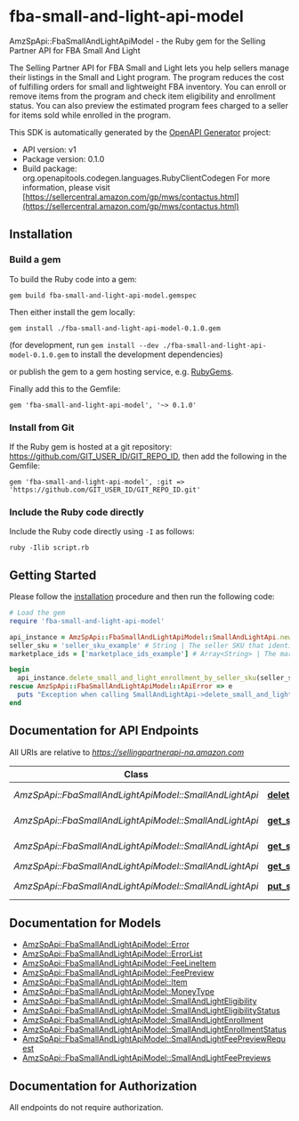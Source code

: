 # fba-small-and-light-api-model

AmzSpApi::FbaSmallAndLightApiModel - the Ruby gem for the Selling Partner API for FBA Small And Light

The Selling Partner API for FBA Small and Light lets you help sellers manage their listings in the Small and Light program. The program reduces the cost of fulfilling orders for small and lightweight FBA inventory. You can enroll or remove items from the program and check item eligibility and enrollment status. You can also preview the estimated program fees charged to a seller for items sold while enrolled in the program.

This SDK is automatically generated by the [OpenAPI Generator](https://openapi-generator.tech) project:

- API version: v1
- Package version: 0.1.0
- Build package: org.openapitools.codegen.languages.RubyClientCodegen
For more information, please visit [https://sellercentral.amazon.com/gp/mws/contactus.html](https://sellercentral.amazon.com/gp/mws/contactus.html)

## Installation

### Build a gem

To build the Ruby code into a gem:

```shell
gem build fba-small-and-light-api-model.gemspec
```

Then either install the gem locally:

```shell
gem install ./fba-small-and-light-api-model-0.1.0.gem
```

(for development, run `gem install --dev ./fba-small-and-light-api-model-0.1.0.gem` to install the development dependencies)

or publish the gem to a gem hosting service, e.g. [RubyGems](https://rubygems.org/).

Finally add this to the Gemfile:

    gem 'fba-small-and-light-api-model', '~> 0.1.0'

### Install from Git

If the Ruby gem is hosted at a git repository: https://github.com/GIT_USER_ID/GIT_REPO_ID, then add the following in the Gemfile:

    gem 'fba-small-and-light-api-model', :git => 'https://github.com/GIT_USER_ID/GIT_REPO_ID.git'

### Include the Ruby code directly

Include the Ruby code directly using `-I` as follows:

```shell
ruby -Ilib script.rb
```

## Getting Started

Please follow the [installation](#installation) procedure and then run the following code:

```ruby
# Load the gem
require 'fba-small-and-light-api-model'

api_instance = AmzSpApi::FbaSmallAndLightApiModel::SmallAndLightApi.new
seller_sku = 'seller_sku_example' # String | The seller SKU that identifies the item.
marketplace_ids = ['marketplace_ids_example'] # Array<String> | The marketplace in which to remove the item from the Small and Light program. Note: Accepts a single marketplace only.

begin
  api_instance.delete_small_and_light_enrollment_by_seller_sku(seller_sku, marketplace_ids)
rescue AmzSpApi::FbaSmallAndLightApiModel::ApiError => e
  puts "Exception when calling SmallAndLightApi->delete_small_and_light_enrollment_by_seller_sku: #{e}"
end

```

## Documentation for API Endpoints

All URIs are relative to *https://sellingpartnerapi-na.amazon.com*

Class | Method | HTTP request | Description
------------ | ------------- | ------------- | -------------
*AmzSpApi::FbaSmallAndLightApiModel::SmallAndLightApi* | [**delete_small_and_light_enrollment_by_seller_sku**](docs/SmallAndLightApi.md#delete_small_and_light_enrollment_by_seller_sku) | **DELETE** /fba/smallAndLight/v1/enrollments/{sellerSKU} | 
*AmzSpApi::FbaSmallAndLightApiModel::SmallAndLightApi* | [**get_small_and_light_eligibility_by_seller_sku**](docs/SmallAndLightApi.md#get_small_and_light_eligibility_by_seller_sku) | **GET** /fba/smallAndLight/v1/eligibilities/{sellerSKU} | 
*AmzSpApi::FbaSmallAndLightApiModel::SmallAndLightApi* | [**get_small_and_light_enrollment_by_seller_sku**](docs/SmallAndLightApi.md#get_small_and_light_enrollment_by_seller_sku) | **GET** /fba/smallAndLight/v1/enrollments/{sellerSKU} | 
*AmzSpApi::FbaSmallAndLightApiModel::SmallAndLightApi* | [**get_small_and_light_fee_preview**](docs/SmallAndLightApi.md#get_small_and_light_fee_preview) | **POST** /fba/smallAndLight/v1/feePreviews | 
*AmzSpApi::FbaSmallAndLightApiModel::SmallAndLightApi* | [**put_small_and_light_enrollment_by_seller_sku**](docs/SmallAndLightApi.md#put_small_and_light_enrollment_by_seller_sku) | **PUT** /fba/smallAndLight/v1/enrollments/{sellerSKU} | 


## Documentation for Models

 - [AmzSpApi::FbaSmallAndLightApiModel::Error](docs/Error.md)
 - [AmzSpApi::FbaSmallAndLightApiModel::ErrorList](docs/ErrorList.md)
 - [AmzSpApi::FbaSmallAndLightApiModel::FeeLineItem](docs/FeeLineItem.md)
 - [AmzSpApi::FbaSmallAndLightApiModel::FeePreview](docs/FeePreview.md)
 - [AmzSpApi::FbaSmallAndLightApiModel::Item](docs/Item.md)
 - [AmzSpApi::FbaSmallAndLightApiModel::MoneyType](docs/MoneyType.md)
 - [AmzSpApi::FbaSmallAndLightApiModel::SmallAndLightEligibility](docs/SmallAndLightEligibility.md)
 - [AmzSpApi::FbaSmallAndLightApiModel::SmallAndLightEligibilityStatus](docs/SmallAndLightEligibilityStatus.md)
 - [AmzSpApi::FbaSmallAndLightApiModel::SmallAndLightEnrollment](docs/SmallAndLightEnrollment.md)
 - [AmzSpApi::FbaSmallAndLightApiModel::SmallAndLightEnrollmentStatus](docs/SmallAndLightEnrollmentStatus.md)
 - [AmzSpApi::FbaSmallAndLightApiModel::SmallAndLightFeePreviewRequest](docs/SmallAndLightFeePreviewRequest.md)
 - [AmzSpApi::FbaSmallAndLightApiModel::SmallAndLightFeePreviews](docs/SmallAndLightFeePreviews.md)


## Documentation for Authorization

 All endpoints do not require authorization.

